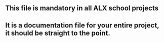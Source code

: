 ## This file is mandatory in all ALX school projects
## It is a documentation file for your entire project, it should be straight to the point.
